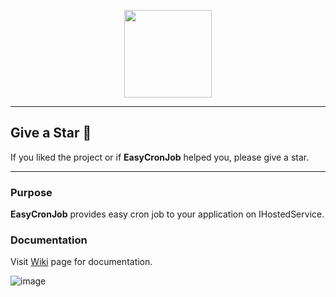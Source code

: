 <p align="center">
  <img src="https://user-images.githubusercontent.com/47147484/121789342-dcf22600-cbdd-11eb-8394-c7dca1a95f97.png" style="max-width:100%;" height="140" />
</p>

***

## Give a Star 🌟
If you liked the project or if **EasyCronJob** helped you, please give a star.

***


### Purpose
**EasyCronJob** provides easy cron job to your application on IHostedService.

### Documentation
Visit [Wiki](https://github.com/furkandeveloper/EasyCronJob/wiki) page for documentation.

![image](https://user-images.githubusercontent.com/47147484/121820542-17ba9380-cc9c-11eb-9961-f8a882aa7607.png)


